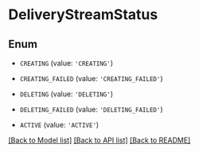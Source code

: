 # DeliveryStreamStatus


## Enum

* `CREATING` (value: `'CREATING'`)

* `CREATING_FAILED` (value: `'CREATING_FAILED'`)

* `DELETING` (value: `'DELETING'`)

* `DELETING_FAILED` (value: `'DELETING_FAILED'`)

* `ACTIVE` (value: `'ACTIVE'`)

[[Back to Model list]](../README.md#documentation-for-models) [[Back to API list]](../README.md#documentation-for-api-endpoints) [[Back to README]](../README.md)


